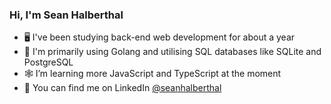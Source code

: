 ### Hi, I'm Sean Halberthal

- 🖥️ I've been studying back-end web development for about a year
- 💾 I'm primarily using Golang and utilising SQL databases like SQLite and PostgreSQL
- 🕸️ I’m learning more JavaScript and TypeScript at the moment
- 💼 You can find me on LinkedIn [@seanhalberthal](https://www.linkedin.com/in/sean-halberthal-88620a239/)
